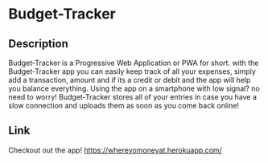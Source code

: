 # Budget-Tracker

## Description

Budget-Tracker is a Progressive Web Application or PWA for short. with the Budget-Tracker app you can easily keep track of all your expenses, simply add a transaction, amount and if its a credit or debit and the app will help you balance everything. Using the app on a smartphone with low signal? no need to worry! Budget-Tracker stores all of your entries in case you have a slow connection and uploads them as soon as you come back online!

## Link

Checkout out the app!
https://whereyomoneyat.herokuapp.com/
